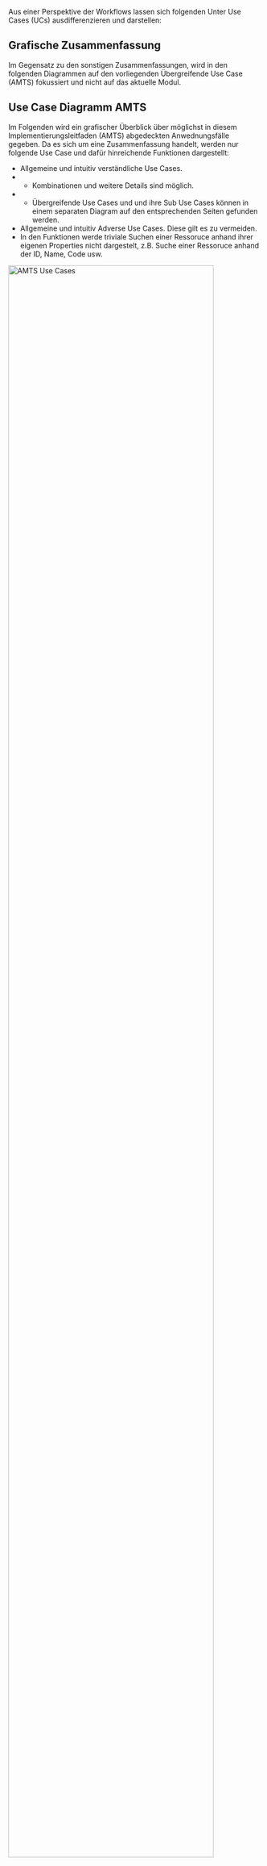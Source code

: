 Aus einer Perspektive der Workflows lassen sich folgenden Unter Use Cases (UCs) ausdifferenzieren und darstellen:
## Grafische Zusammenfassung
Im Gegensatz zu den sonstigen Zusammenfassungen, wird in den folgenden Diagrammen auf den vorliegenden Übergreifende Use Case (AMTS) fokussiert und nicht auf das aktuelle Modul.

## Use Case Diagramm AMTS

Im Folgenden wird ein grafischer Überblick über möglichst in diesem Implementierungsleitfaden (AMTS) abgedeckten Anwednungsfälle gegeben.
Da es sich um eine Zusammenfassung handelt, werden nur folgende Use Case und dafür hinreichende Funktionen dargestellt:
* Allgemeine und intuitiv verständliche Use Cases.
* * Kombinationen und weitere Details sind möglich.
* * Übergreifende Use Cases und und ihre Sub Use Cases können in einem separaten Diagram auf den entsprechenden Seiten gefunden werden.
* Allgemeine und intuitiv Adverse Use Cases. Diese gilt es zu vermeiden.
* In den Funktionen werde triviale Suchen einer Ressoruce anhand ihrer eigenen Properties nicht dargestelt, z.B. Suche einer Ressoruce anhand der ID, Name, Code usw.

<img src="https://raw.githubusercontent.com/gematik/spec-ISiK-Medikation/rc/main-stufe-4/Material/images/diagrams/AMTS_usecases.svg" alt="AMTS Use Cases" width="90%"/>
**Anwendungsfälle AMTS**


### Interaktionen In der Versorgung

Im Folgenden ist ein beispielhafter Versorgungsprozess aus dem [Auszug des IOP-Arbeitskreises](https://simplifier.net/guide/isik-medikation-v4/ImplementationGuide-markdown-UebergreifendeUseCases-AMTS#Anhang-I-Auszug) dargestellt, welcher der Erarbeitung diese Implemetierungsleitfadens zugrunde lag. Weitere Prozesse und Details finden sich im [Anhang](https://simplifier.net/guide/isik-medikation-v4/ImplementationGuide-markdown-UebergreifendeUseCases-AMTS#Anhang-I-Auszug).

<img src="https://raw.githubusercontent.com/gematik/spec-ISiK-Medikation/rc/main-stufe-4/Material/images/AMTS_AuszugAK/Versorgungsprozess2.jpg" alt="Sturz mit stationärer Behandlung und hausärztlicher Weiterbehandlung" width="90%"/>

**Beispielprozess: Sturz mit stationärer Behandlung und hausärztlicher Weiterbehandlung**


### Ressourcen Diagramm AMTS

Im Folgenden wird ein grafischer Überblick über alle für diesen Übergreifenden Use Case (AMTS) profilierten Ressourcen gegeben.
Da es sich um eine Zusammenfassung handelt, werden nur folgende Profile und Felder dargestellt:
* Profile und Extenstion, die spezielle für AMTS profiliert wurden.
* Profile und Extenstion, die für AMTS zwingend benötigt werden. In vereinfachter Form, mit Verweis auf den Ursprung.
* Felder, die unterstüzt werden MÜSSEN (Must Support).
* * Datentypen, die im ISiK-Kontext enstanden, festgelegt oder eingeschränkt wurden, sind als **Fett** gekennzeichnet.
* Die Elemente (Unterfelder) haben, die unterstüzt werden MÜSSEN (Must Support).
* Nur Unter-Elemente (MS) bis zu zweiten oder dritten Tiefe, abhängig von Umfang und Systematik. D.h. Keine bedingten Wiederholungen (repeat) oder Rekursionen (part-of).

<img src="https://raw.githubusercontent.com/gematik/spec-ISiK-Medikation/rc/main-stufe-4/Material/images/diagrams/amts_resourcediagram.svg" alt="AMTS Ressourcenciagramm" width="90%"/>

**Ressourcendiagramm AMTS**

### Vereinfachtes Informationsmodell AMTS

<img src="https://raw.githubusercontent.com/gematik/spec-ISiK-Basismodul/rc/main-stufe-4/Material/images/diagrams/amts_infomodell.svg" alt="Vereinfachtes AMTS Infomodell" width="90%"/>

**Vereinfachtes Infomodell AMTS**



### Interaktionen im Rahmen AMTS

Im Folgenden sind exemplarisch die Interaktionen für einen AMTS Pull und -Push im Sinne eines Businessprozesses modelliert.

<img src="https://raw.githubusercontent.com/gematik/spec-ISiK-Medikation/rc/main-stufe-4/Material/images/diagrams/AMTS_pull.svg" class="center" alt="AMTS Pull" width="90%"/>

**AMTS Pull**


<img src="https://raw.githubusercontent.com/gematik/spec-ISiK-Medikation/rc/main-stufe-4/Material/images/diagrams/AMTS_push.svg" class="center" alt="AMTS Push" width="90%"/>

**AMTS Push**
